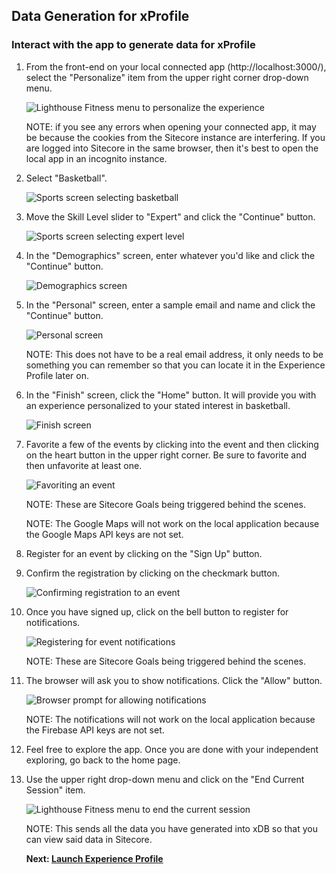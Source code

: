 ## Data Generation for xProfile

### Interact with the app to generate data for xProfile

1. From the front-end on your local connected app (http://localhost:3000/), select the "Personalize" item from the upper right corner drop-down menu.

    ![Lighthouse Fitness menu to personalize the experience](https://mss-p-006-delivery.sitecorecontenthub.cloud/api/public/content/2789dadbc33b44a2a9096b7a5db0f71b?v=d273ead7)

    NOTE: if you see any errors when opening your connected app, it may be because the cookies from the Sitecore instance are interfering. If you are logged into Sitecore in the same browser, then it's best to open the local app in an incognito instance.

2. Select "Basketball".

    ![Sports screen selecting basketball](https://mss-p-006-delivery.sitecorecontenthub.cloud/api/public/content/3506dea2d3f14b648c3446ef4c4f4ce9?v=33fe3f1d)

3. Move the Skill Level slider to "Expert" and click the "Continue" button.

    ![Sports screen selecting expert level](https://mss-p-006-delivery.sitecorecontenthub.cloud/api/public/content/5133390d5fd24c6bbb59f5049b26e162?v=153ef5bc)

4. In the "Demographics" screen, enter whatever you'd like and click the "Continue" button.

    ![Demographics screen](https://mss-p-006-delivery.sitecorecontenthub.cloud/api/public/content/97c7822847b44b40ab02ee29830eec5b?v=3e32ed59)

5. In the "Personal" screen, enter a sample email and name and click the "Continue" button.

    ![Personal screen](https://mss-p-006-delivery.sitecorecontenthub.cloud/api/public/content/f0812faff5e04e70ac4a0e438b6121f5?v=f051268a)

    NOTE: This does not have to be a real email address, it only needs to be something you can remember so that you can locate it in the Experience Profile later on.

6. In the "Finish" screen, click the "Home" button. It will provide you with an experience personalized to your stated interest in basketball.

    ![Finish screen](https://mss-p-006-delivery.sitecorecontenthub.cloud/api/public/content/063471f3d6e94c40ada14f0199385ca3?v=2e7604ff)

7. Favorite a few of the events by clicking into the event and then clicking on the heart button in the upper right corner. Be sure to favorite and then unfavorite at least one.

    ![Favoriting an event](https://mss-p-006-delivery.sitecorecontenthub.cloud/api/public/content/758858a85ed240e48a58bcdc7fec4c9b?v=4842bfad)

    NOTE: These are Sitecore Goals being triggered behind the scenes.

    NOTE: The Google Maps will not work on the local application because the Google Maps API keys are not set.

8. Register for an event by clicking on the "Sign Up" button.

9. Confirm the registration by clicking on the checkmark button.

    ![Confirming registration to an event](https://mss-p-006-delivery.sitecorecontenthub.cloud/api/public/content/0312117f6f8146cf818a05b3bb3bcfa8?v=42a78e1e)

10. Once you have signed up, click on the bell button to register for notifications.

    ![Registering for event notifications](https://mss-p-006-delivery.sitecorecontenthub.cloud/api/public/content/e3f723af50204ece89589c1b3a585d6b?v=c6f51222)

    NOTE: These are Sitecore Goals being triggered behind the scenes.

11. The browser will ask you to show notifications. Click the "Allow" button.

    ![Browser prompt for allowing notifications](https://mss-p-006-delivery.sitecorecontenthub.cloud/api/public/content/21b9e2128061485b975d81a6976f6fc3?v=8758615f)

    NOTE: The notifications will not work on the local application because the Firebase API keys are not set.

12. Feel free to explore the app. Once you are done with your independent exploring, go back to the home page.

13. Use the upper right drop-down menu and click on the "End Current Session" item.

    ![Lighthouse Fitness menu to end the current session](https://mss-p-006-delivery.sitecorecontenthub.cloud/api/public/content/6e5b74ca46a94bb78663b2d54be8392b?v=ba21f7a0)

    NOTE: This sends all the data you have generated into xDB so that you can view said data in Sitecore.

    **Next: [Launch Experience Profile](http://localhost:3000/trials/jss-connected-demo/exploring-sitecore/launch-xprofile)**
